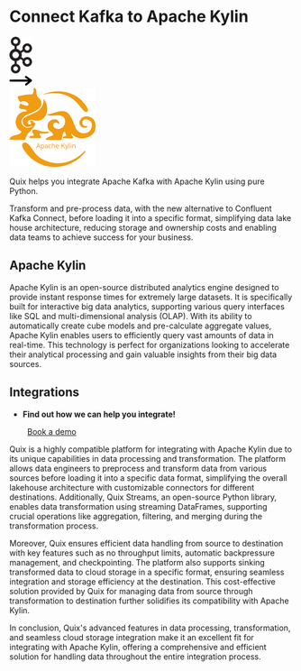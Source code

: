 # Connect Kafka to Apache Kylin

<div class="connect-images cards blog-grid-card" markdown>
<div>
<img src="../images/kafka_logo.png" width="40px" />
</div>
<div>
<img src="../images/arrow.svg" width="40px" />
</div>
<div>
<img src="./images/apache-kylin_1.jpg" />
</div>
</div>

Quix helps you integrate Apache Kafka with Apache Kylin using pure Python.

Transform and pre-process data, with the new alternative to Confluent Kafka Connect, before loading it into a specific format, simplifying data lake house architecture, reducing storage and ownership costs and enabling data teams to achieve success for your business.

## Apache Kylin

Apache Kylin is an open-source distributed analytics engine designed to provide instant response times for extremely large datasets. It is specifically built for interactive big data analytics, supporting various query interfaces like SQL and multi-dimensional analysis (OLAP). With its ability to automatically create cube models and pre-calculate aggregate values, Apache Kylin enables users to efficiently query vast amounts of data in real-time. This technology is perfect for organizations looking to accelerate their analytical processing and gain valuable insights from their big data sources.

## Integrations

<div class="grid cards" markdown>

- __Find out how we can help you integrate!__

    <a class="md-button md-button--primary" href="https://share.hsforms.com/1iW0TmZzKQMChk0lxd_tGiw4yjw2?__hstc=175542013.2303933fbd746c0ac86d9ccbe9bc9100.1728383268831.1729603416735.1729620918855.31&__hssc=175542013.1.1729620918855&__hsfp=2132701734" target="_blank" style="margin:.5rem;">Book a demo</a>

</div>


Quix is a highly compatible platform for integrating with Apache Kylin due to its unique capabilities in data processing and transformation. The platform allows data engineers to preprocess and transform data from various sources before loading it into a specific data format, simplifying the overall lakehouse architecture with customizable connectors for different destinations. Additionally, Quix Streams, an open-source Python library, enables data transformation using streaming DataFrames, supporting crucial operations like aggregation, filtering, and merging during the transformation process.

Moreover, Quix ensures efficient data handling from source to destination with key features such as no throughput limits, automatic backpressure management, and checkpointing. The platform also supports sinking transformed data to cloud storage in a specific format, ensuring seamless integration and storage efficiency at the destination. This cost-effective solution provided by Quix for managing data from source through transformation to destination further solidifies its compatibility with Apache Kylin.

In conclusion, Quix's advanced features in data processing, transformation, and seamless cloud storage integration make it an excellent fit for integrating with Apache Kylin, offering a comprehensive and efficient solution for handling data throughout the entire integration process.

